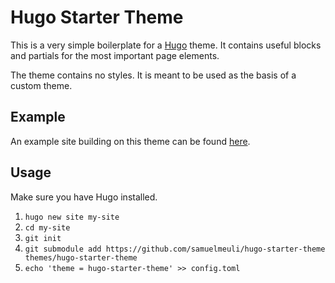 # Hugo Starter Theme

This is a very simple boilerplate for a [Hugo](https://gohugo.io) theme. It contains useful blocks and partials for the most important page elements.

The theme contains no styles. It is meant to be used as the basis of a custom theme.

## Example

An example site building on this theme can be found [here](https://github.com/samuelmeuli/samuelmeuli.com).

## Usage

Make sure you have Hugo installed.

1. `hugo new site my-site`
2. `cd my-site`
3. `git init`
4. `git submodule add https://github.com/samuelmeuli/hugo-starter-theme themes/hugo-starter-theme`
5. `echo 'theme = hugo-starter-theme' >> config.toml`
